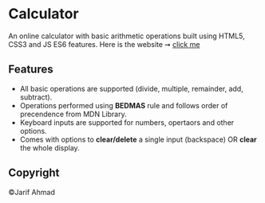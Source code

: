 # Calculator

An online calculator with basic arithmetic operations built using HTML5, CSS3 and JS ES6 features.
Here is the website ➞ <a href="">click me</a>

## Features

* All basic operations are supported (divide, multiple, remainder, add, subtract).
* Operations performed using __BEDMAS__ rule and follows order of precendence from MDN Library.
* Keyboard inputs are supported for numbers, opertaors and other options.
* Comes with options to __clear/delete__ a single input (backspace) OR __clear__ the whole display.

## Copyright
©Jarif Ahmad